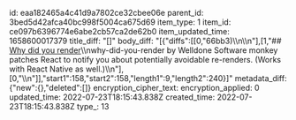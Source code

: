 id: eaa182465a4c41d9a7802ce32cbee06e
parent_id: 3bed5d42afca40bc998f5004ca675d69
item_type: 1
item_id: ce097b6396774e6abe2cb57ca2de62b0
item_updated_time: 1658600017379
title_diff: "[]"
body_diff: "[{\"diffs\":[[0,\"66bb3)\\\n\\\n\"],[1,\"## [Why did you render](https://github.com/welldone-software/why-did-you-render)\\\nwhy-did-you-render by Welldone Software monkey patches React to notify you about potentially avoidable re-renders. (Works with React Native as well.)\\\n\"],[0,\"\\\n\"]],\"start1\":158,\"start2\":158,\"length1\":9,\"length2\":240}]"
metadata_diff: {"new":{},"deleted":[]}
encryption_cipher_text: 
encryption_applied: 0
updated_time: 2022-07-23T18:15:43.838Z
created_time: 2022-07-23T18:15:43.838Z
type_: 13